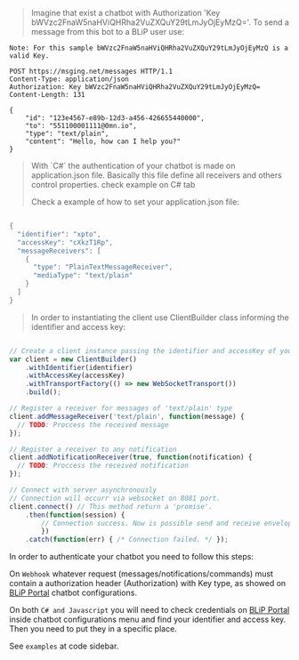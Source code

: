 <blockquote class="lang-specific http">
<p>Imagine that exist a chatbot with Authorization 'Key bWVzc2FnaW5naHViQHRha2VuZXQuY29tLmJyOjEyMzQ='. To send a message from this bot to a BLiP user use:</p>
</blockquote>

```http
Note: For this sample bWVzc2FnaW5naHViQHRha2VuZXQuY29tLmJyOjEyMzQ is a valid Key.

POST https://msging.net/messages HTTP/1.1
Content-Type: application/json
Authorization: Key bWVzc2FnaW5naHViQHRha2VuZXQuY29tLmJyOjEyMzQ=
Content-Length: 131

{
    "id": "123e4567-e89b-12d3-a456-426655440000",
    "to": "551100001111@0mn.io",
    "type": "text/plain",
    "content": "Hello, how can I help you?"
}
```

<blockquote class="lang-specific csharp">
<p>With `C#` the authentication of your chatbot is made on application.json file. Basically this file define all receivers and others control properties. check example on C# tab</p>
<p>Check a example of how to set your application.json file:</p>
</blockquote>

```csharp

{
  "identifier": "xpto",
  "accessKey": "cXkzT1Rp",
  "messageReceivers": [
    {
      "type": "PlainTextMessageReceiver",
      "mediaType": "text/plain"
    }
  ]
}
```
<blockquote class="lang-specific javascript">
<p>In order to instantiating the client use ClientBuilder class informing the identifier and access key:</p>
</blockquote>

```javascript

// Create a client instance passing the identifier and accessKey of your chatbot 
var client = new ClientBuilder()
    .withIdentifier(identifier)
    .withAccessKey(accessKey)
    .withTransportFactory(() => new WebSocketTransport())
    .build();

// Register a receiver for messages of 'text/plain' type
client.addMessageReceiver('text/plain', function(message) {
  // TODO: Proccess the received message
});

// Register a receiver to any notification
client.addNotificationReceiver(true, function(notification) {
  // TODO: Proccess the received notification
});

// Connect with server asynchronously
// Connection will occurr via websocket on 8081 port.
client.connect() // This method return a 'promise'.
    .then(function(session) { 
        // Connection success. Now is possible send and receive envelopes from server. */ 
        })  
    .catch(function(err) { /* Connection failed. */ }); 

```

 In order to authenticate your chatbot you need to follow this steps:

 On `Webhook` whatever request (messages/notifications/commands) must contain a authorization header (Authorization) with Key type, as showed on [BLiP Portal](https://portal.blip.ai/#/application) chatbot configurations.

 On both `C# and Javascript` you will need to check credentials on [BLiP Portal](https://portal.blip.ai/#/application) inside chatbot configurations menu and find your identifier and access key. Then you need to put they in a specific place.

 See `examples` at code sidebar.
